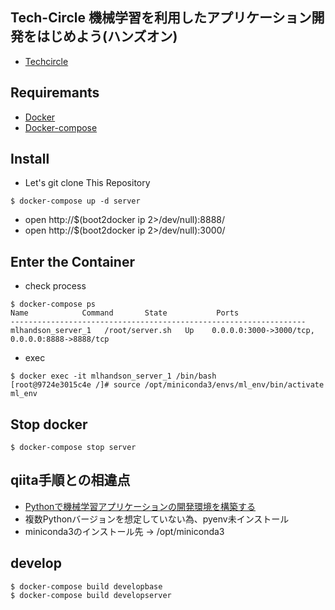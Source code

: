 Tech-Circle 機械学習を利用したアプリケーション開発をはじめよう(ハンズオン)
---

* [Techcircle](http://techcircle.connpass.com/event/13901/)

Requiremants
---

* [Docker](http://docs.docker.com/installation/mac/)
* [Docker-compose](http://docs.docker.com/compose/install/)

Install
---

* Let's git clone This Repository

```
$ docker-compose up -d server
```

* open http://$(boot2docker ip 2>/dev/null):8888/
* open http://$(boot2docker ip 2>/dev/null):3000/

Enter the Container
---

* check process

```
$ docker-compose ps
Name            Command       State           Ports
------------------------------------------------------------------
mlhandson_server_1   /root/server.sh   Up    0.0.0.0:3000->3000/tcp, 0.0.0.0:8888->8888/tcp
```

* exec

```
$ docker exec -it mlhandson_server_1 /bin/bash
[root@9724e3015c4e /]# source /opt/miniconda3/envs/ml_env/bin/activate ml_env
```

Stop docker
---

```
$ docker-compose stop server
```


qiita手順との相違点
---

* [Pythonで機械学習アプリケーションの開発環境を構築する](http://qiita.com/icoxfog417/items/950b8af9100b64c0d8f9)
* 複数Pythonバージョンを想定していない為、pyenv未インストール
* miniconda3のインストール先 -> /opt/miniconda3

develop
---

```
$ docker-compose build developbase
$ docker-compose build developserver
```
